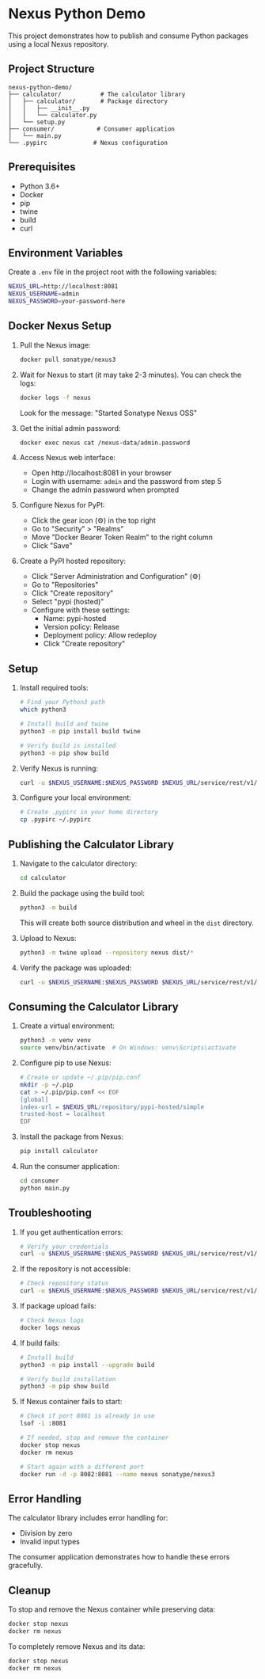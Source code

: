 # Nexus Python Demo

This project demonstrates how to publish and consume Python packages using a local Nexus repository.

## Project Structure

```
nexus-python-demo/
├── calculator/           # The calculator library
│   ├── calculator/       # Package directory
│   │   ├── __init__.py
│   │   └── calculator.py
│   └── setup.py
├── consumer/            # Consumer application
│   └── main.py
└── .pypirc             # Nexus configuration
```

## Prerequisites

- Python 3.6+
- Docker
- pip
- twine
- build
- curl

## Environment Variables

Create a `.env` file in the project root with the following variables:
```bash
NEXUS_URL=http://localhost:8081
NEXUS_USERNAME=admin
NEXUS_PASSWORD=your-password-here
```

## Docker Nexus Setup

1. Pull the Nexus image:
   ```bash
   docker pull sonatype/nexus3
   ```

2. Wait for Nexus to start (it may take 2-3 minutes). You can check the logs:
   ```bash
   docker logs -f nexus
   ```
   Look for the message: "Started Sonatype Nexus OSS"

3. Get the initial admin password:
   ```bash
   docker exec nexus cat /nexus-data/admin.password
   ```

4. Access Nexus web interface:
   - Open http://localhost:8081 in your browser
   - Login with username: `admin` and the password from step 5
   - Change the admin password when prompted

5. Configure Nexus for PyPI:
   - Click the gear icon (⚙️) in the top right
   - Go to "Security" > "Realms"
   - Move "Docker Bearer Token Realm" to the right column
   - Click "Save"

6. Create a PyPI hosted repository:
   - Click "Server Administration and Configuration" (⚙️)
   - Go to "Repositories"
   - Click "Create repository"
   - Select "pypi (hosted)"
   - Configure with these settings:
     - Name: pypi-hosted
     - Version policy: Release
     - Deployment policy: Allow redeploy
     - Click "Create repository"

## Setup

1. Install required tools:
   ```bash
   # Find your Python3 path
   which python3
   
   # Install build and twine
   python3 -m pip install build twine
   
   # Verify build is installed
   python3 -m pip show build
   ```

2. Verify Nexus is running:
   ```bash
   curl -u $NEXUS_USERNAME:$NEXUS_PASSWORD $NEXUS_URL/service/rest/v1/status
   ```

3. Configure your local environment:
   ```bash
   # Create .pypirc in your home directory
   cp .pypirc ~/.pypirc
   ```

## Publishing the Calculator Library

1. Navigate to the calculator directory:
   ```bash
   cd calculator
   ```

2. Build the package using the build tool:
   ```bash
   python3 -m build
   ```
   This will create both source distribution and wheel in the `dist` directory.

3. Upload to Nexus:
   ```bash
   python3 -m twine upload --repository nexus dist/*
   ```

4. Verify the package was uploaded:
   ```bash
   curl -u $NEXUS_USERNAME:$NEXUS_PASSWORD $NEXUS_URL/service/rest/v1/components?repository=pypi-hosted
   ```

## Consuming the Calculator Library

1. Create a virtual environment:
   ```bash
   python3 -m venv venv
   source venv/bin/activate  # On Windows: venv\Scripts\activate
   ```

2. Configure pip to use Nexus:
   ```bash
   # Create or update ~/.pip/pip.conf
   mkdir -p ~/.pip
   cat > ~/.pip/pip.conf << EOF
   [global]
   index-url = $NEXUS_URL/repository/pypi-hosted/simple
   trusted-host = localhost
   EOF
   ```

3. Install the package from Nexus:
   ```bash
   pip install calculator
   ```

4. Run the consumer application:
   ```bash
   cd consumer
   python main.py
   ```

## Troubleshooting

1. If you get authentication errors:
   ```bash
   # Verify your credentials
   curl -u $NEXUS_USERNAME:$NEXUS_PASSWORD $NEXUS_URL/service/rest/v1/status
   ```

2. If the repository is not accessible:
   ```bash
   # Check repository status
   curl -u $NEXUS_USERNAME:$NEXUS_PASSWORD $NEXUS_URL/service/rest/v1/repositories/pypi-hosted
   ```

3. If package upload fails:
   ```bash
   # Check Nexus logs
   docker logs nexus
   ```

4. If build fails:
   ```bash
   # Install build
   python3 -m pip install --upgrade build
   
   # Verify build installation
   python3 -m pip show build
   ```

5. If Nexus container fails to start:
   ```bash
   # Check if port 8081 is already in use
   lsof -i :8081
   
   # If needed, stop and remove the container
   docker stop nexus
   docker rm nexus
   
   # Start again with a different port
   docker run -d -p 8082:8081 --name nexus sonatype/nexus3
   ```

## Error Handling

The calculator library includes error handling for:
- Division by zero
- Invalid input types

The consumer application demonstrates how to handle these errors gracefully.

## Cleanup

To stop and remove the Nexus container while preserving data:
```bash
docker stop nexus
docker rm nexus
```

To completely remove Nexus and its data:
```bash
docker stop nexus
docker rm nexus
``` 